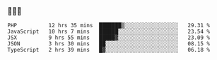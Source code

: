 ### 👋👋👋
<!--START_SECTION:waka-->
```text
PHP          12 hrs 35 mins  ███████▒░░░░░░░░░░░░░░░░░   29.31 % 
JavaScript   10 hrs 7 mins   ██████░░░░░░░░░░░░░░░░░░░   23.54 % 
JSX          9 hrs 55 mins   █████▓░░░░░░░░░░░░░░░░░░░   23.09 % 
JSON         3 hrs 30 mins   ██░░░░░░░░░░░░░░░░░░░░░░░   08.15 % 
TypeScript   2 hrs 39 mins   █▓░░░░░░░░░░░░░░░░░░░░░░░   06.18 % 
```
<!--END_SECTION:waka-->
